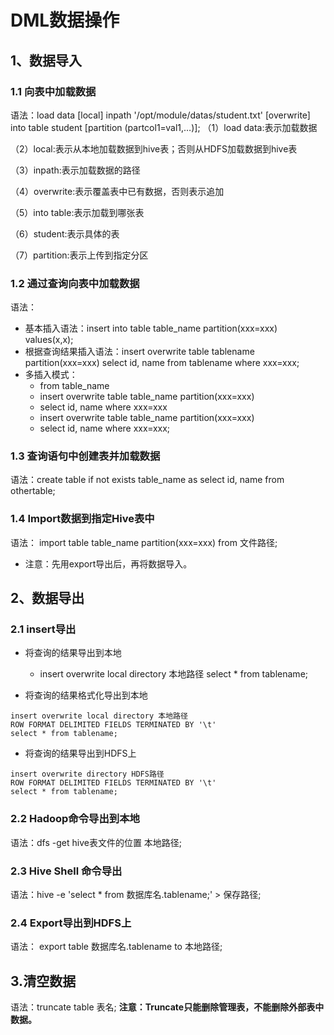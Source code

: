 # DML数据操作

## 1、数据导入

### 1.1 向表中加载数据

语法：load data [local] inpath '/opt/module/datas/student.txt' [overwrite] into table student [partition (partcol1=val1,…)];
（1）load data:表示加载数据

（2）local:表示从本地加载数据到hive表；否则从HDFS加载数据到hive表

（3）inpath:表示加载数据的路径

（4）overwrite:表示覆盖表中已有数据，否则表示追加

（5）into table:表示加载到哪张表

（6）student:表示具体的表

（7）partition:表示上传到指定分区

### 1.2 通过查询向表中加载数据
语法：
* 基本插入语法：insert into table  table_name partition(xxx=xxx) values(x,x);
* 根据查询结果插入语法：insert overwrite table tablename partition(xxx=xxx) select id, name from tablename where xxx=xxx;
* 多插入模式：
  * from table_name
  * insert overwrite table table_name partition(xxx=xxx)
  * select id, name where xxx=xxx
  * insert overwrite table table_name partition(xxx=xxx)
  * select id, name where xxx=xxx;

### 1.3 查询语句中创建表并加载数据

语法：create table if not exists table_name as select id, name from othertable;

### 1.4 Import数据到指定Hive表中

语法： import table table_name partition(xxx=xxx) from 文件路径;
* 注意：先用export导出后，再将数据导入。

## 2、数据导出

### 2.1 insert导出

* 将查询的结果导出到本地
  *  insert overwrite local directory 本地路径 select * from tablename;

* 将查询的结果格式化导出到本地
```
insert overwrite local directory 本地路径
ROW FORMAT DELIMITED FIELDS TERMINATED BY '\t' 
select * from tablename;
```
* 将查询的结果导出到HDFS上
```
insert overwrite directory HDFS路径
ROW FORMAT DELIMITED FIELDS TERMINATED BY '\t' 
select * from tablename;
```

### 2.2 Hadoop命令导出到本地
语法：dfs -get hive表文件的位置 本地路径;

### 2.3 Hive Shell 命令导出
语法：hive -e 'select * from 数据库名.tablename;' > 保存路径;

### 2.4 Export导出到HDFS上
语法： export table 数据库名.tablename to 本地路径;

## 3.清空数据
语法：truncate table 表名;
**注意：Truncate只能删除管理表，不能删除外部表中数据。**







